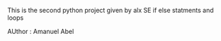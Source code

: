This is the second python project given by alx SE
if else statments and loops





AUthor : Amanuel Abel
